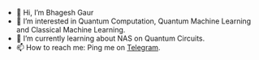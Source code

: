 - 👋 Hi, I’m Bhagesh Gaur
- 👀 I’m interested in Quantum Computation, Quantum Machine Learning and Classical Machine Learning.
- 🌱 I’m currently learning about NAS on Quantum Circuits.
- 📫 How to reach me: Ping me on [Telegram][1].

[1]: https://t.me/SlyCop/ "Telegram" 

<!---
BhageshIIITD/BhageshIIITD is a ✨ special ✨ repository because its `README.md` (this file) appears on your GitHub profile.
You can click the Preview link to take a look at your changes.
--->
